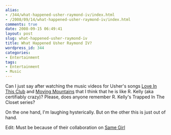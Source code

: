 ```yaml
---
alias:
- /344/what-happened-usher-raymond-iv/index.html
- /2008/09/14/what-happened-usher-raymond-iv/index.html
comments: true
date: 2008-09-15 06:49:41
layout: post
slug: what-happened-usher-raymond-iv
title: What Happened Usher Raymond IV?
wordpress_id: 344
categories:
- Entertainment
tags:
- Entertainment
- Music
---
```


Can I just say after watching the music videos for Usher's songs [Love In This Club](http://www.youtube.com/watch?v=ZqqY07OZWps) and [Moving Mountains](http://www.youtube.com/watch?v=64EjuSEXsYg) that I think that he is like R. Kelly (aka certifiably crazy)?  Please, does anyone remember R. Kelly's Trapped In The Closet series?

On the one hand, I'm laughing hysterically.  But on the other this is just out of hand.

Edit: Must be because of their collaboration on [Same Girl](http://www.youtube.com/watch?v=rlqdxZcgnZg)
